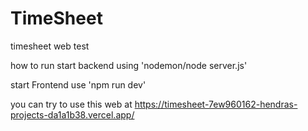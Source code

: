 # TimeSheet
timesheet web test

how to run
start backend using 'nodemon/node server.js'

start Frontend use 'npm run dev'

you can try to use this web at
https://timesheet-7ew960162-hendras-projects-da1a1b38.vercel.app/
